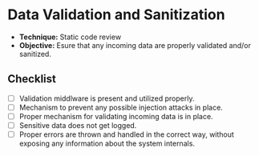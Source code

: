 # Data Validation and Sanitization

- **Technique:** Static code review 
- **Objective:** Esure that any incoming data are properly validated and/or
                 sanitized.

## Checklist

- [ ] Validation middlware is present and utilized properly.
- [ ] Mechanism to prevent any possible injection attacks in place.
- [ ] Proper mechanism for validating incoming data is in place.
- [ ] Sensitive data does not get logged.
- [ ] Proper errors are thrown and handled in the correct way, without exposing any
      information about the system internals.
